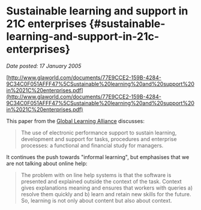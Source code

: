 # Sustainable learning and support in 21C enterprises {#sustainable-learning-and-support-in-21c-enterprises}

_Date posted: 17 January 2005_

[http://www.glaworld.com/documents/77E9CCE2-159B-4284-9C34C0F051AFFF47%5CSustainable%20learning%20and%20support%20in%2021C%20enterprises.pdf](http://www.glaworld.com/documents/77E9CCE2-159B-4284-9C34C0F051AFFF47%5CSustainable%20learning%20and%20support%20in%2021C%20enterprises.pdf)

This paper from the [Global Learning Alliance](http://www.glaworld.com/) discusses:

> The use of electronic performance support to sustain learning, development and support for tasks, procedures and enterprise processes: a functional and financial study for managers.

It continues the push towards "informal learning", but emphasises that we are not talking about online help:

> The problem with on line help systems is that the software is presented and explained outside the context of the task. Context gives explanations meaning and ensures that workers with queries a) resolve them quickly and b) learn and retain new skills for the future. So, learning is not only about content but also about context.